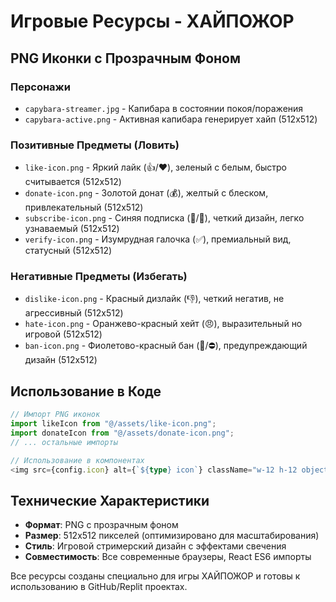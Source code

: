 # Игровые Ресурсы - ХАЙПОЖОР

## PNG Иконки с Прозрачным Фоном

### Персонажи
- `capybara-streamer.jpg` - Капибара в состоянии покоя/поражения 
- `capybara-active.png` - Активная капибара генерирует хайп (512x512)

### Позитивные Предметы (Ловить) 
- `like-icon.png` - Яркий лайк (👍/❤️), зеленый с белым, быстро считывается (512x512)
- `donate-icon.png` - Золотой донат (💰), желтый с блеском, привлекательный (512x512)  
- `subscribe-icon.png` - Синяя подписка (🔔/👤), четкий дизайн, легко узнаваемый (512x512)
- `verify-icon.png` - Изумрудная галочка (✅), премиальный вид, статусный (512x512)

### Негативные Предметы (Избегать)
- `dislike-icon.png` - Красный дизлайк (👎), четкий негатив, не агрессивный (512x512)
- `hate-icon.png` - Оранжево-красный хейт (😠), выразительный но игровой (512x512) 
- `ban-icon.png` - Фиолетово-красный бан (🔨/⛔), предупреждающий дизайн (512x512)

## Использование в Коде

```typescript
// Импорт PNG иконок
import likeIcon from "@/assets/like-icon.png";
import donateIcon from "@/assets/donate-icon.png";
// ... остальные импорты

// Использование в компонентах
<img src={config.icon} alt={`${type} icon`} className="w-12 h-12 object-contain" />
```

## Технические Характеристики

- **Формат**: PNG с прозрачным фоном
- **Размер**: 512x512 пикселей (оптимизировано для масштабирования)
- **Стиль**: Игровой стримерский дизайн с эффектами свечения
- **Совместимость**: Все современные браузеры, React ES6 импорты

Все ресурсы созданы специально для игры ХАЙПОЖОР и готовы к использованию в GitHub/Replit проектах.